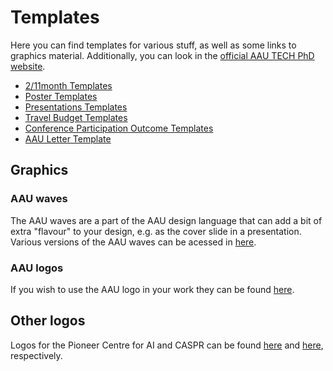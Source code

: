# Templates
Here you can find templates for various stuff, as well as some links to graphics material.
Additionally, you can look in the [official AAU TECH PhD website](https://www.phd.aau.dk/tech/for-current-phd-students#forms-and-templates).

- [2/11month Templates](https://github.com/HolgerBovbjerg/AIS-wiki/tree/main/templates/latex_templates/2month_11month_status_report)
- [Poster Templates](https://github.com/HolgerBovbjerg/AIS-wiki/tree/main/templates/latex_templates/poster)
- [Presentations Templates](https://github.com/HolgerBovbjerg/AIS-wiki/tree/main/templates/latex_templates/presentation)
- [Travel Budget Templates](https://github.com/HolgerBovbjerg/AIS-wiki/tree/main/templates/travel_budget_templates)
- [Conference Participation Outcome Templates](https://github.com/HolgerBovbjerg/AIS-wiki/tree/main/templates/conference_participation_outcome)
- [AAU Letter Template](https://github.com/HolgerBovbjerg/AIS-wiki/tree/main/templates/letter/)

## Graphics 

### AAU waves
The AAU waves are a part of the AAU design language that can add a bit of extra "flavour" to your design, e.g. as the cover slide in a presentation.
Various versions of the AAU waves can be acessed in [here](https://github.com/HolgerBovbjerg/AIS-wiki/tree/main/templates/graphics/AAU/waves/).

### AAU logos
If you wish to use the AAU logo in your work they can be found [here](https://github.com/HolgerBovbjerg/AIS-wiki/tree/main/templates/graphics/AAU/logos/).

## Other logos 
Logos for the Pioneer Centre for AI and CASPR can be found [here](https://github.com/HolgerBovbjerg/AIS-wiki/tree/main/templates/graphics/Pioneer_Centre_for_AI/)
and [here](https://github.com/HolgerBovbjerg/AIS-wiki/tree/main/templates/graphics/CASPR/), respectively.
